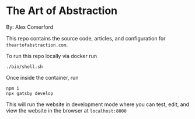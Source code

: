 # The Art of Abstraction

By: Alex Comerford

This repo contains the source code, articles, and configuration for `theartofabstraction.com`.

To run this repo locally via docker run

``` shell
./bin/shell.sh
```

Once inside the container, run

``` shell
npm i
npx gatsby develop
```

This will run the website in development mode where you can test, edit, and view the website
in the browser at `localhost:8000`
